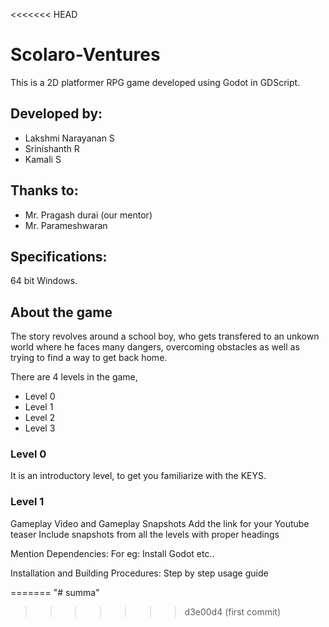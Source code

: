 <<<<<<< HEAD
# Scolaro-Ventures

This is a 2D platformer RPG game developed using Godot in GDScript. 

## Developed by:

* Lakshmi Narayanan S
* Srinishanth R
* Kamali S

## Thanks to:

* Mr. Pragash durai (our mentor)
* Mr. Parameshwaran

## Specifications:

64 bit Windows.

## About the game

The story revolves around a school boy, who gets transfered to an unkown world where he faces many dangers, overcoming
obstacles as well as trying to find a way to get back home.

There are 4 levels in the game,
* Level 0 
* Level 1
* Level 2
* Level 3


### Level 0

It is an introductory level, to get you familiarize with the KEYS.

### Level 1





Gameplay Video and Gameplay Snapshots
Add the link for your Youtube teaser
Include snapshots from all the levels with proper headings

Mention Dependencies:
For eg: Install Godot etc..

Installation and  Building Procedures:
Step by step usage guide




=======
"# summa" 
>>>>>>> d3e00d4 (first commit)
 
